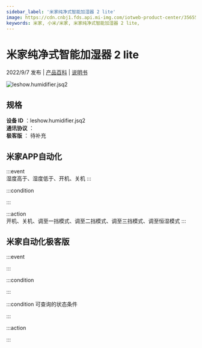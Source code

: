 ```yaml
---
sidebar_label: '米家纯净式智能加湿器 2 lite'
image: https://cdn.cnbj1.fds.api.mi-img.com/iotweb-product-center/356551479e4d4b9f168aa08e16affd67_1644905651269.png?GalaxyAccessKeyId=AKVGLQWBOVIRQ3XLEW&Expires=9223372036854775807&Signature=WuX4+2NW0frU3ieGvfcgkkvMNcE=
keywords: 米家, 小米/米家, 米家纯净式智能加湿器 2 lite, 
---
```

# 米家纯净式智能加湿器 2 lite

2022/9/7 发布 | [产品百科](https://home.mi.com/webapp/content/baike/product/index.html?model=leshow.humidifier.jsq2/) | [说明书](https://home.mi.com/views/introduction.html?model=leshow.humidifier.jsq2&region=cn)

![leshow.humidifier.jsq2](https://cdn.cnbj1.fds.api.mi-img.com/iotweb-product-center/356551479e4d4b9f168aa08e16affd67_1644905651269.png?GalaxyAccessKeyId=AKVGLQWBOVIRQ3XLEW&Expires=9223372036854775807&Signature=WuX4+2NW0frU3ieGvfcgkkvMNcE=)

## 规格  
> 
**设备 ID** ：leshow.humidifier.jsq2  
**通讯协议** ：  
**极客版**  ： 待补充 


## 米家APP自动化  

:::event  
湿度高于、湿度低于、开机、关机
:::

:::condition  

:::

:::action   
开机、关机、调至一挡模式、调至二挡模式、调至三挡模式、调至恒湿模式
:::

## 米家自动化极客版  

:::event  

:::

:::condition  

:::

:::condition 可查询的状态条件  

:::

:::action  

:::

        
